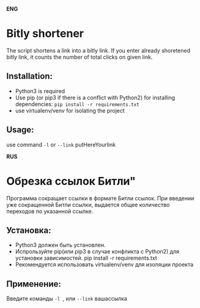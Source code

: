   **ENG**
# Bitly shortener


The script shortens a link into a bitly link. If you enter already shoretened bitly link, it counts the number of total clicks on given link.


## Installation:

   - Python3 is required   
   - Use pip (or pip3 if there is a conflict with Python2) for installing dependencies:
     `pip install -r requirements.txt`
  - use virtualenv/venv for isolating the project
 
  

## Usage:

use command `-l`  or `--link`  putHereYourlink











   **RUS**
    
   
# Обрезка ссылок Битли"

Программа сокращает ссылки в формате Битли ссылок. При введении уже сокращенной Битли ссылки, выдается общее количество переходов по указанной ссылке.

## Установка:
  - Python3 должен быть установлен. 
  - Испрользуйте pip(или pip3 в случае конфликта с Python2) для установки зависимостей.
    pip install -r requirements.txt
  - Рекомендуется использовать virtualenv/venv для изоляции проекта
  

## Применение:

Введите команды `-l `, или `--link` вашассылка
